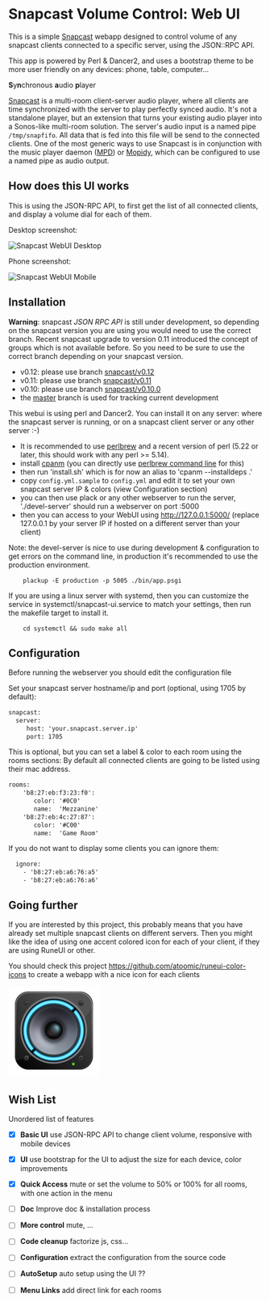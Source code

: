 Snapcast Volume Control: Web UI
===============================

This is a simple [Snapcast](https://github.com/badaix/snapcast) webapp designed to control volume of any snapcast clients connected to a specific server, using the JSON::RPC API.

This app is powered by Perl & Dancer2, and uses a bootstrap theme to be more user friendly on any devices: phone, table, computer...

**S**y**n**chronous **a**udio **p**layer

[Snapcast](https://github.com/badaix/snapcast)  is a multi-room client-server audio player, where all clients are time synchronized with the server to play perfectly synced audio. It's not a standalone player, but an extension that turns your existing audio player into a Sonos-like multi-room solution.
The server's audio input is a named pipe `/tmp/snapfifo`. All data that is fed into this file will be send to the connected clients. One of the most generic ways to use Snapcast is in conjunction with the music player daemon ([MPD](http://www.musicpd.org/)) or [Mopidy](https://www.mopidy.com/), which can be configured to use a named pipe as audio output.

How does this UI works
----------------------

This is using the JSON-RPC API, to first get the list of all connected clients,
and display a volume dial for each of them.

Desktop screenshot:

![Snapcast WebUI Desktop](https://raw.githubusercontent.com/atoomic/snapcast-volume-ui/master/doc/screenshot-desktop.png)

Phone screenshot:

![Snapcast WebUI Mobile](https://raw.githubusercontent.com/atoomic/snapcast-volume-ui/master/doc/screenshot-mobile.png)

Installation
------------

**Warning**: snapcast *JSON RPC API* is still under development, so depending on the snapcast version you are using you would need to use
the correct branch. Recent snapcast upgrade to version 0.11 introduced the concept of groups which is not available before.
So you need to be sure to use the correct branch depending on your snapcast version.

* v0.12: please use branch [snapcast/v0.12](https://github.com/atoomic/snapcast-volume-ui/tree/snapcast/v0.12)
* v0.11: please use branch [snapcast/v0.11](https://github.com/atoomic/snapcast-volume-ui/tree/snapcast/v0.11)
* v0.10: please use branch [snapcast/v0.10.0](https://github.com/atoomic/snapcast-volume-ui/tree/snapcast/v0.10.0)
* the [master](https://github.com/atoomic/snapcast-volume-ui/tree/master) branch is used for tracking current development

This webui is using perl and Dancer2. 
You can install it on any server: where the snapcast server is running, or on a snapcast client server or any other server :-)

* It is recommended to use [perlbrew](https://perlbrew.pl) and a recent version of perl (5.22 or later, this should work with any perl >= 5.14).
* install [cpanm](https://metacpan.org/pod/App::cpanminus) (you can directly use [perlbrew command line](https://perlbrew.pl/Perlbrew-and-Friends.html) for this)
* then run 'install.sh' which is for now an alias to 'cpanm --installdeps .'
* copy `config.yml.sample` to `config.yml` and edit it to set your own snapcast server IP & colors (view Configuration section)
* you can then use plack or any other webserver to run the server, './devel-server' should run a webserver on port :5000
* then you can access to your WebUI using http://127.0.0.1:5000/ (replace 127.0.0.1 by your server IP if hosted on a different server than your client)

Note: the devel-server is nice to use during development & configuration to get errors on the command line, in production it's recommended to use the production environment.

		plackup -E production -p 5005 ./bin/app.psgi

If you are using a linux server with systemd, then you can customize the service in systemctl/snapcast-ui.service to match your settings, then run the makefile target to install it.

		cd systemctl && sudo make all

Configuration
-------------
Before running the webserver you should edit the configuration file

Set your snapcast server hostname/ip and port (optional, using 1705 by default):

	snapcast:
	  server:
	     host: 'your.snapcast.server.ip'
	     port: 1705

This is optional, but you can set a label & color to each room using the rooms sections:
By default all connected clients are going to be listed using their mac address.

    rooms:
	    'b8:27:eb:f3:23:f0':
	       color: '#0C0'
	       name:  'Mezzanine'
	    'b8:27:eb:4c:27:87':
	       color: '#C00'
	       name:  'Game Room'

If you do not want to display some clients you can ignore them:

	  ignore:
	    - 'b8:27:eb:a6:76:a5'
	    - 'b8:27:eb:a6:76:a6'    

Going further
-------------

If you are interested by this project, this probably means that you have already set multiple snapcast clients on different servers. Then you might like the idea of using one accent colored icon for each of your client, if they are using RuneUI or other. 

You should check this project https://github.com/atoomic/runeui-color-icons to create a webapp with a nice icon for each clients

![Blue](https://raw.githubusercontent.com/atoomic/runeui-color-icons/master/blue/apple-touch-icon.png)

Wish List
-------
Unordered list of features
- [X] **Basic UI** use JSON-RPC API to change client volume, responsive with mobile devices
- [X] **UI** use bootstrap for the UI to adjust the size for each device, color improvements
- [X] **Quick Access** mute or set the volume to 50% or 100% for all rooms, with one action in the menu
- [ ] **Doc** Improve doc & installation process
- [ ] **More control** mute, ...
- [ ] **Code cleanup** factorize js, css...
- [ ] **Configuration** extract the configuration from the source code
- [ ] **AutoSetup** auto setup using the UI ??
- [ ] **Menu Links** add direct link for each rooms

